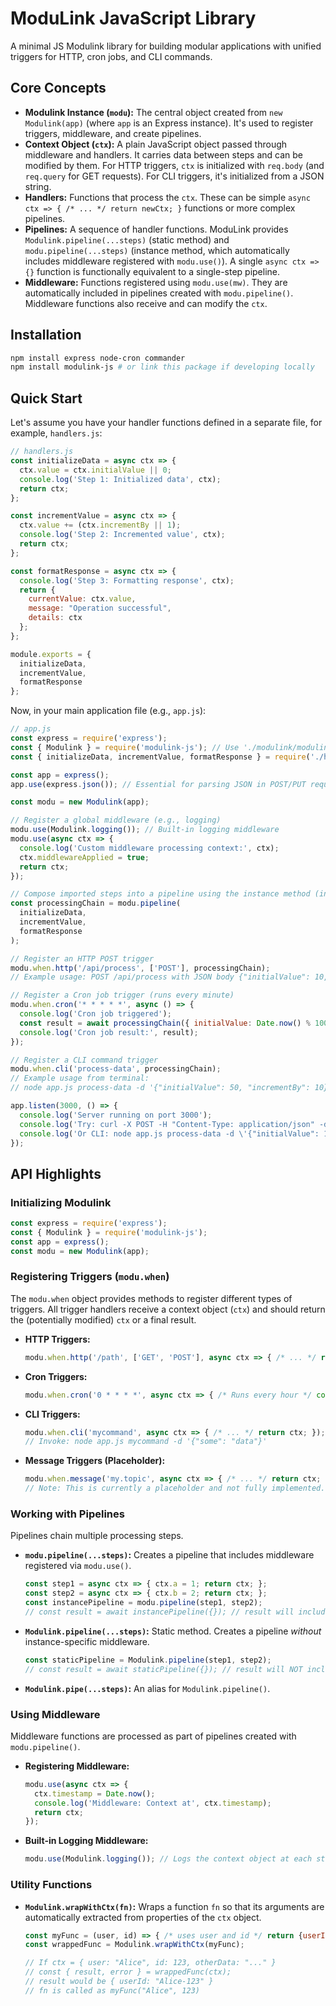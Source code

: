 # ModuLink JavaScript Library

A minimal JS Modulink library for building modular applications with unified triggers for HTTP, cron jobs, and CLI commands.

## Core Concepts

*   **Modulink Instance (`modu`):** The central object created from `new Modulink(app)` (where `app` is an Express instance). It's used to register triggers, middleware, and create pipelines.
*   **Context Object (`ctx`):** A plain JavaScript object passed through middleware and handlers. It carries data between steps and can be modified by them. For HTTP triggers, `ctx` is initialized with `req.body` (and `req.query` for GET requests). For CLI triggers, it's initialized from a JSON string.
*   **Handlers:** Functions that process the `ctx`. These can be simple `async ctx => { /* ... */ return newCtx; }` functions or more complex pipelines.
*   **Pipelines:** A sequence of handler functions. ModuLink provides `Modulink.pipeline(...steps)` (static method) and `modu.pipeline(...steps)` (instance method, which automatically includes middleware registered with `modu.use()`). A single `async ctx => {}` function is functionally equivalent to a single-step pipeline.
*   **Middleware:** Functions registered using `modu.use(mw)`. They are automatically included in pipelines created with `modu.pipeline()`. Middleware functions also receive and can modify the `ctx`.

## Installation

```sh
npm install express node-cron commander
npm install modulink-js # or link this package if developing locally
```

## Quick Start

Let's assume you have your handler functions defined in a separate file, for example, `handlers.js`:

```javascript
// handlers.js
const initializeData = async ctx => {
  ctx.value = ctx.initialValue || 0;
  console.log('Step 1: Initialized data', ctx);
  return ctx;
};

const incrementValue = async ctx => {
  ctx.value += (ctx.incrementBy || 1);
  console.log('Step 2: Incremented value', ctx);
  return ctx;
};

const formatResponse = async ctx => {
  console.log('Step 3: Formatting response', ctx);
  return {
    currentValue: ctx.value,
    message: "Operation successful",
    details: ctx
  };
};

module.exports = {
  initializeData,
  incrementValue,
  formatResponse
};
```

Now, in your main application file (e.g., `app.js`):

```javascript
// app.js
const express = require('express');
const { Modulink } = require('modulink-js'); // Use './modulink/modulink' if example is inside the package
const { initializeData, incrementValue, formatResponse } = require('./handlers'); // Import handlers

const app = express();
app.use(express.json()); // Essential for parsing JSON in POST/PUT requests

const modu = new Modulink(app);

// Register a global middleware (e.g., logging)
modu.use(Modulink.logging()); // Built-in logging middleware
modu.use(async ctx => {
  console.log('Custom middleware processing context:', ctx);
  ctx.middlewareApplied = true;
  return ctx;
});

// Compose imported steps into a pipeline using the instance method (includes middleware)
const processingChain = modu.pipeline(
  initializeData,
  incrementValue,
  formatResponse
);

// Register an HTTP POST trigger
modu.when.http('/api/process', ['POST'], processingChain);
// Example usage: POST /api/process with JSON body {"initialValue": 10, "incrementBy": 5}

// Register a Cron job trigger (runs every minute)
modu.when.cron('* * * * *', async () => {
  console.log('Cron job triggered');
  const result = await processingChain({ initialValue: Date.now() % 100 });
  console.log('Cron job result:', result);
});

// Register a CLI command trigger
modu.when.cli('process-data', processingChain);
// Example usage from terminal:
// node app.js process-data -d '{"initialValue": 50, "incrementBy": 10}'

app.listen(3000, () => {
  console.log('Server running on port 3000');
  console.log('Try: curl -X POST -H "Content-Type: application/json" -d \'{"initialValue": 10, "incrementBy": 2}\' http://localhost:3000/api/process');
  console.log('Or CLI: node app.js process-data -d \'{"initialValue": 100}\'');
});
```

## API Highlights

### Initializing Modulink
```javascript
const express = require('express');
const { Modulink } = require('modulink-js');
const app = express();
const modu = new Modulink(app);
```

### Registering Triggers (`modu.when`)
The `modu.when` object provides methods to register different types of triggers. All trigger handlers receive a context object (`ctx`) and should return the (potentially modified) `ctx` or a final result.

*   **HTTP Triggers:**
    ```javascript
    modu.when.http('/path', ['GET', 'POST'], async ctx => { /* ... */ return { data: ctx }; });
    ```
*   **Cron Triggers:**
    ```javascript
    modu.when.cron('0 * * * *', async ctx => { /* Runs every hour */ console.log('Hourly job', ctx); return ctx; });
    ```
*   **CLI Triggers:**
    ```javascript
    modu.when.cli('mycommand', async ctx => { /* ... */ return ctx; });
    // Invoke: node app.js mycommand -d '{"some": "data"}'
    ```
*   **Message Triggers (Placeholder):**
    ```javascript
    modu.when.message('my.topic', async ctx => { /* ... */ return ctx; });
    // Note: This is currently a placeholder and not fully implemented.
    ```

### Working with Pipelines
Pipelines chain multiple processing steps.

*   **`modu.pipeline(...steps)`:** Creates a pipeline that includes middleware registered via `modu.use()`.
    ```javascript
    const step1 = async ctx => { ctx.a = 1; return ctx; };
    const step2 = async ctx => { ctx.b = 2; return ctx; };
    const instancePipeline = modu.pipeline(step1, step2);
    // const result = await instancePipeline({}); // result will include effects of modu.use() middleware
    ```
*   **`Modulink.pipeline(...steps)`:** Static method. Creates a pipeline *without* instance-specific middleware.
    ```javascript
    const staticPipeline = Modulink.pipeline(step1, step2);
    // const result = await staticPipeline({}); // result will NOT include effects of modu.use() middleware
    ```
*   **`Modulink.pipe(...steps)`:** An alias for `Modulink.pipeline()`.

### Using Middleware
Middleware functions are processed as part of pipelines created with `modu.pipeline()`.

*   **Registering Middleware:**
    ```javascript
    modu.use(async ctx => {
      ctx.timestamp = Date.now();
      console.log('Middleware: Context at', ctx.timestamp);
      return ctx;
    });
    ```
*   **Built-in Logging Middleware:**
    ```javascript
    modu.use(Modulink.logging()); // Logs the context object at each step it's part of.
    ```

### Utility Functions

*   **`Modulink.wrapWithCtx(fn)`:**
    Wraps a function `fn` so that its arguments are automatically extracted from properties of the `ctx` object.
    ```javascript
    const myFunc = (user, id) => { /* uses user and id */ return {userId: `${user}-${id}`}; };
    const wrappedFunc = Modulink.wrapWithCtx(myFunc);

    // If ctx = { user: "Alice", id: 123, otherData: "..." }
    // const { result, error } = wrappedFunc(ctx);
    // result would be { userId: "Alice-123" }
    // fn is called as myFunc("Alice", 123)

